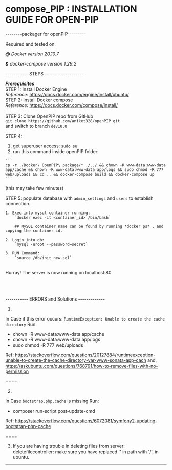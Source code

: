 # compose_PIP : INSTALLATION GUIDE FOR OPEN-PIP
--------packager for openPIP---------

Required and tested on:

***@** Docker version 20.10.7*

***&** docker-compose version 1.29.2*


----------- STEPS -------------------

***Prerequisites* <br>**
STEP 1: Install Docker Engine <br>
*Reference:* https://docs.docker.com/engine/install/ubuntu/ <br>
STEP 2: Install Docker compose <br>
*Reference:* https://docs.docker.com/compose/install/ <br>
<br>
STEP 3: Clone OpenPIP repo from GitHub <br>
```git clone https://github.com/aniket328/openPIP.git``` <br>
and switch to branch `dev10.0`


STEP 4: 

  1. get superuser access: ```sudo su```
  2. run this command inside openPIP folder:

    ```
    cp -r ./Docker\ OpenPIP\ package/* ./../ && chown -R www-data:www-data app/cache && chown -R www-data:www-data app/logs && sudo chmod -R 777 web/uploads && cd .. && docker-compose build && docker-compose up
    ```
 (this may take few minutes)
 <br>

STEP 5: populate database with `admin_settings` and `users` to establish connection.

  
    1. Exec into mysql container running:
        `docker exec -it <container_id> /bin/bash`
        
        ## MySQL container name can be found by running *docker ps* , and copying the container id.

    2. Login into db: 
        `mysql -uroot --password=secret`

    3. RUN Command: 
        `source /db/init_new.sql`
  
<br>
Hurray! The server is now running on localhost:80
<br><br>
<br><br>

----------- ERRORS and Solutions -------------



1.
In Case if this error occurs:
`RuntimeException: Unable to create the cache directory`
Run:
  - chown -R www-data:www-data app/cache
  - chown -R www-data:www-data app/logs
  - sudo chmod -R 777 web/uploads
 
 Ref: https://stackoverflow.com/questions/20127884/runtimeexception-unable-to-create-the-cache-directory-var-www-sonata-app-cach
 and,
 https://askubuntu.com/questions/768791/how-to-remove-files-with-no-permission

====

2.
In Case `bootstrap.php.cache` is missing
Run:
  - composer run-script post-update-cmd
 
 Ref: https://stackoverflow.com/questions/6072081/symfony2-updating-bootstrap-php-cache 
 
====

3. If you are having trouble in deleting files from server: deletefilecontroller:
    make sure you have replaced '\' in path with '/', in ubuntu.


--------

